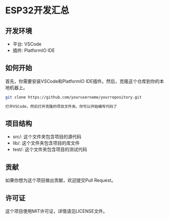 # ESP32开发汇总


## 开发环境

- 平台: VSCode
- 插件: PlatformIO IDE

## 如何开始

首先，你需要安装VSCode和PlatformIO IDE插件。然后，克隆这个仓库到你的本地机器上。

```bash
git clone https://github.com/yourusername/yourrepository.git

打开VSCode，然后打开克隆的项目文件夹。你可以开始编写代码了
``` 


## 项目结构
- src/: 这个文件夹包含项目的源代码
- lib/: 这个文件夹包含项目的库文件
- test/: 这个文件夹包含项目的测试代码

## 贡献
 如果你想为这个项目做出贡献，欢迎提交Pull Request。


## 许可证
这个项目使用MIT许可证，详情请见LICENSE文件。